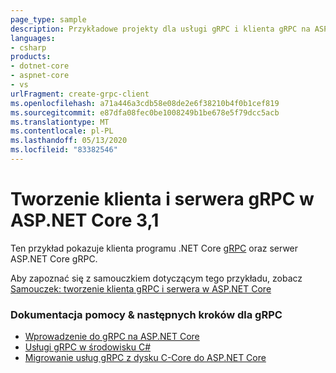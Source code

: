 ```yaml
---
page_type: sample
description: Przykładowe projekty dla usługi gRPC i klienta gRPC na ASP.NET Core.
languages:
- csharp
products:
- dotnet-core
- aspnet-core
- vs
urlFragment: create-grpc-client
ms.openlocfilehash: a71a446a3cdb58e08de2e6f38210b4f0b1cef819
ms.sourcegitcommit: e87dfa08fec0be1008249b1be678e5f79dcc5acb
ms.translationtype: MT
ms.contentlocale: pl-PL
ms.lasthandoff: 05/13/2020
ms.locfileid: "83382546"
---
```

# <a name="create-a-grpc-client-and-server-in-aspnet-core-31"></a>Tworzenie klienta i serwera gRPC w ASP.NET Core 3,1

Ten przykład pokazuje klienta programu .NET Core [gRPC](https://grpc.io/docs/guides/) oraz serwer ASP.NET Core gRPC.

Aby zapoznać się z samouczkiem dotyczącym tego przykładu, zobacz [Samouczek: tworzenie klienta gRPC i serwera w ASP.NET Core](https://docs.microsoft.com/aspnet/core/tutorials/grpc/grpc-start?view=aspnetcore-3.1&tabs=visual-studio)

### <a name="docs-help--next-steps-for-grpc"></a>Dokumentacja pomocy & następnych kroków dla gRPC

* [Wprowadzenie do gRPC na ASP.NET Core](https://docs.microsoft.com/aspnet/core/grpc/)
* [Usługi gRPC w środowisku C#](https://docs.microsoft.com/aspnet/core/grpc/basics/)
* [Migrowanie usług gRPC z dysku C-Core do ASP.NET Core](https://docs.microsoft.com/aspnet/core/grpc/migration/)